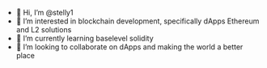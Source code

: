 - 👋 Hi, I’m @stelly1
- 👀 I’m interested in blockchain development, specifically dApps Ethereum and L2 solutions
- 🌱 I’m currently learning baselevel solidity
- 💞️ I’m looking to collaborate on dApps and making the world a better place
